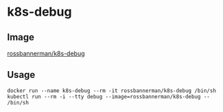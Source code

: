 # k8s-debug

## Image
[rossbannerman/k8s-debug](https://hub.docker.com/repository/docker/rossbannerman/k8s-debug)


## Usage
`docker run --name k8s-debug --rm -it rossbannerman/k8s-debug /bin/sh`
`kubectl run --rm -i --tty debug --image=rossbannerman/k8s-debug -- /bin/sh`
